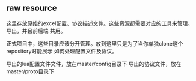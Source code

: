 ## raw resource
这里存放原始的excel配置、协议描述文件。这些资源都需要对应的工具来管理、导出，并且前后端
共用。

正式项目中，这些目录应该分开管理。放到这里只是为了当你单独clone这个repository时能展示
如何处理配置文件及协议。

导出的lua配置文件文件，放在master/config目录下
导出的协议文件，放在master/proto目录下
